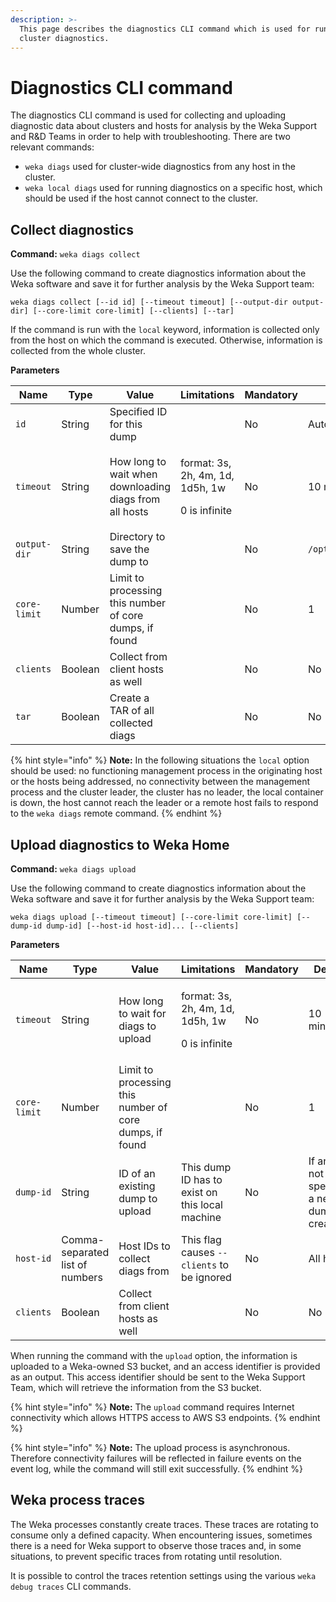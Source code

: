 ```yaml
---
description: >-
  This page describes the diagnostics CLI command which is used for running
  cluster diagnostics.
---
```


# Diagnostics CLI command

The diagnostics CLI command is used for collecting and uploading diagnostic data about clusters and hosts for analysis by the Weka Support and R\&D Teams in order to help with troubleshooting. There are two relevant commands:

* `weka diags` used for cluster-wide diagnostics from any host in the cluster.
* `weka local diags` used for running diagnostics on a specific host, which should be used if the host cannot connect to the cluster.

## Collect diagnostics

**Command:** `weka diags collect`

Use the following command to create diagnostics information about the Weka software and save it for further analysis by the Weka Support team:

`weka diags collect [--id id] [--timeout timeout] [--output-dir output-dir] [--core-limit core-limit] [--clients] [--tar]`

If the command is run with the `local` keyword, information is collected only from the host on which the command is executed. Otherwise, information is collected from the whole cluster.&#x20;

**Parameters**

| **Name**     | **Type** | **Value**                                               | **Limitations**                                              | **Mandatory** | **Default**       |
| ------------ | -------- | ------------------------------------------------------- | ------------------------------------------------------------ | ------------- | ----------------- |
| `id`         | String   | Specified ID for this dump                              |                                                              | No            | Auto-generated    |
| `timeout`    | String   | How long to wait when downloading diags from all hosts  | <p>format: 3s, 2h, 4m, 1d, 1d5h, 1w </p><p>0 is infinite</p> | No            | 10 minutes        |
| `output-dir` | String   | Directory to save the  dump to                          |                                                              | No            | `/opt/weka/diags` |
| `core-limit` | Number   | Limit to processing this number of core dumps, if found |                                                              | No            | 1                 |
| `clients`    | Boolean  | Collect from client hosts as well                       |                                                              | No            | No                |
| `tar`        | Boolean  | Create a TAR of all collected diags                     |                                                              | No            | No                |

{% hint style="info" %}
**Note:** In the following situations the `local` option should be used: no functioning management process in the originating host or the hosts being addressed, no connectivity between the management process and the cluster leader, the cluster has no leader, the local container is down, the host cannot reach the leader or a remote host fails to respond to the `weka diags` remote command.
{% endhint %}

## Upload diagnostics to Weka Home

**Command:** `weka diags upload`

Use the following command to create diagnostics information about the Weka software and save it for further analysis by the Weka Support team:

`weka diags upload [--timeout timeout] [--core-limit core-limit] [--dump-id dump-id] [--host-id host-id]... [--clients]`

**Parameters**

| **Name**     | **Type**                        | **Value**                                               | **Limitations**                                              | **Mandatory** | **Default**                                      |
| ------------ | ------------------------------- | ------------------------------------------------------- | ------------------------------------------------------------ | ------------- | ------------------------------------------------ |
| `timeout`    | String                          | How long to wait for diags to upload                    | <p>format: 3s, 2h, 4m, 1d, 1d5h, 1w </p><p>0 is infinite</p> | No            | 10 minutes                                       |
| `core-limit` | Number                          | Limit to processing this number of core dumps, if found |                                                              | No            | 1                                                |
| `dump-id`    | String                          | ID of an existing dump to upload                        | This dump ID has to exist on this local machine              | No            | If an ID is not specified, a new dump is created |
| `host-id`    | Comma-separated list of numbers | Host IDs to collect diags from                          | This flag causes `--clients` to be ignored                   | No            | All hosts                                        |
| `clients`    | Boolean                         | Collect from client hosts as well                       |                                                              | No            | No                                               |

When running the command with the `upload` option, the information is uploaded to a Weka-owned S3 bucket, and an access identifier is provided as an output. This access identifier should be sent to the Weka Support Team, which will retrieve the information from the S3 bucket.

{% hint style="info" %}
**Note:** The `upload` command requires Internet connectivity which allows HTTPS access to AWS S3 endpoints.
{% endhint %}

{% hint style="info" %}
**Note:** The upload process is asynchronous. Therefore connectivity failures will be reflected in failure events on the event log, while the command will still exit successfully.
{% endhint %}

## Weka process traces

The Weka processes constantly create traces. These traces are rotating to consume only a defined capacity. When encountering issues, sometimes there is a need for Weka support to observe those traces and, in some situations, to prevent specific traces from rotating until resolution.

It is possible to control the traces retention settings using the various `weka debug traces` CLI commands.

